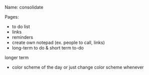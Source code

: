 Name: consolidate

Pages:
- to do list
- links
- reminders
- create own notepad (ex. people to call, links)
- long-term to do & short term to-do


longer term
- color scheme of the day or just change color scheme whenever
